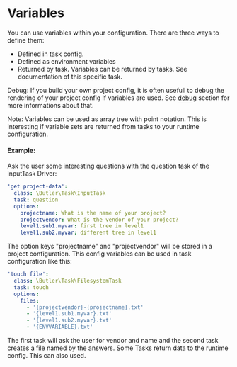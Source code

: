 # Variables

You can use variables within your configuration. There are three ways to define them:

- Defined in task config.
- Defined as environment variables
- Returned by task. Variables can be returned by tasks. See documentation of this specific task.

Debug: If you build your own project config, it is often usefull to debug the rendering of your project config if variables are used. See [debug](./debug.md) section for more informations about that.

Note: Variables can be used as array tree with point notation. This is interesting if variable sets are returned from tasks to your runtime configuration.

#### Example:

Ask the user some interesting questions with the question task of the inputTask Driver:
```yaml
'get project-data':
  class: \Butler\Task\InputTask
  task: question
  options:
    projectname: What is the name of your project?
    projectvendor: What is the vendor of your project?
    level1.sub1.myvar: first tree in level1
    level1.sub2.myvar: different tree in level1
 ```

The option keys "projectname" and "projectvendor" will be stored in a project configuration.
This config variables can be used in task configuration like this:
```yaml
'touch file':
  class: \Butler\Task\FilesystemTask
  task: touch
  options:
    files:
      - '{projectvendor}-{projectname}.txt'
      - '{level1.sub1.myvar}.txt'
      - '{level1.sub2.myvar}.txt'
      - '{ENVVARIABLE}.txt'
```
The first task will ask the user for vendor and name and the second task creates a file named by the answers.
Some Tasks return data to the runtime config. This can also used. 
